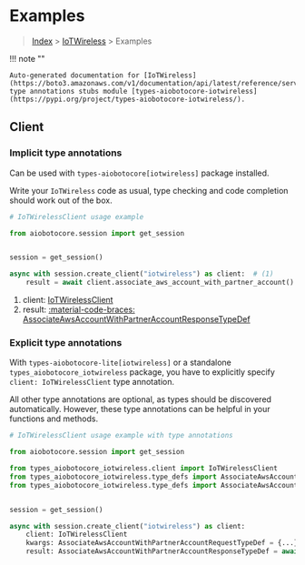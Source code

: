 # Examples

> [Index](../README.md) > [IoTWireless](./README.md) > Examples

!!! note ""

    Auto-generated documentation for [IoTWireless](https://boto3.amazonaws.com/v1/documentation/api/latest/reference/services/iotwireless.html#iotwireless)
    type annotations stubs module [types-aiobotocore-iotwireless](https://pypi.org/project/types-aiobotocore-iotwireless/).

## Client

### Implicit type annotations

Can be used with `types-aiobotocore[iotwireless]` package installed.

Write your `IoTWireless` code as usual,
type checking and code completion should work out of the box.



```python
# IoTWirelessClient usage example

from aiobotocore.session import get_session


session = get_session()

async with session.create_client("iotwireless") as client:  # (1)
    result = await client.associate_aws_account_with_partner_account()  # (2)
```

1. client: [IoTWirelessClient](./client.md)
2. result: [:material-code-braces: AssociateAwsAccountWithPartnerAccountResponseTypeDef](./type_defs.md#associateawsaccountwithpartneraccountresponsetypedef) 






### Explicit type annotations

With `types-aiobotocore-lite[iotwireless]`
or a standalone `types_aiobotocore_iotwireless` package, you have to explicitly specify
`client: IoTWirelessClient` type annotation.

All other type annotations are optional, as types should be discovered automatically.
However, these type annotations can be helpful in your functions and methods.


```python
# IoTWirelessClient usage example with type annotations

from aiobotocore.session import get_session

from types_aiobotocore_iotwireless.client import IoTWirelessClient
from types_aiobotocore_iotwireless.type_defs import AssociateAwsAccountWithPartnerAccountResponseTypeDef
from types_aiobotocore_iotwireless.type_defs import AssociateAwsAccountWithPartnerAccountRequestTypeDef


session = get_session()

async with session.create_client("iotwireless") as client:
    client: IoTWirelessClient
    kwargs: AssociateAwsAccountWithPartnerAccountRequestTypeDef = {...}
    result: AssociateAwsAccountWithPartnerAccountResponseTypeDef = await client.associate_aws_account_with_partner_account(**kwargs)
```




